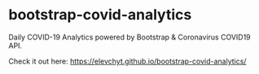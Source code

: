 # bootstrap-covid-analytics
Daily COVID-19 Analytics powered by Bootstrap &amp; Coronavirus COVID19 API.

Check it out here: https://elevchyt.github.io/bootstrap-covid-analytics/
